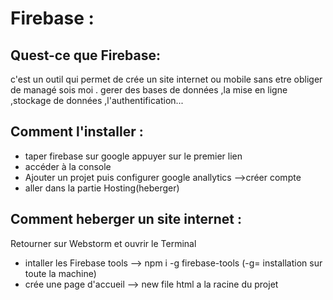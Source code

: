 # Firebase :

## Quest-ce que Firebase:

c'est un outil qui permet de crée un site internet ou mobile sans etre obliger de managé sois moi .
gerer des bases de données ,la mise en ligne ,stockage de données ,l'authentification...

## Comment l'installer :

+ taper firebase sur google appuyer sur le premier lien
+  accéder à la console
+ Ajouter un projet puis
configurer google anallytics -->créer compte 
+ aller dans la partie Hosting(heberger)

## Comment heberger un site internet :

Retourner sur Webstorm et ouvrir le Terminal

+ intaller les Firebase tools --> npm i -g firebase-tools (-g= installation sur toute la machine)
+ crée une page d'accueil --> new file html a la racine du projet 